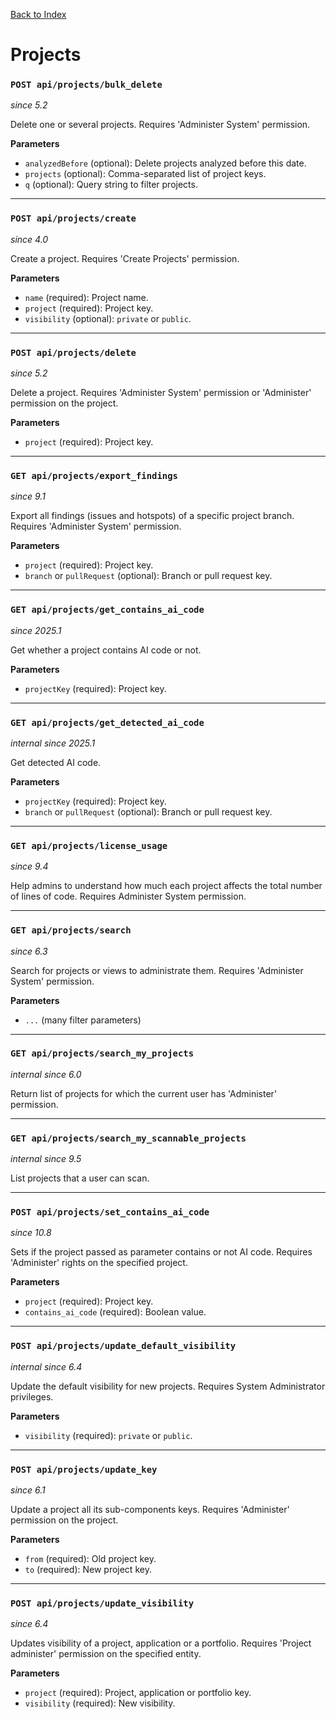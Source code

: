 [Back to Index](index.md)

# Projects

### `POST api/projects/bulk_delete`
*since 5.2*

Delete one or several projects. Requires 'Administer System' permission.

**Parameters**
- `analyzedBefore` (optional): Delete projects analyzed before this date.
- `projects` (optional): Comma-separated list of project keys.
- `q` (optional): Query string to filter projects.

---

### `POST api/projects/create`
*since 4.0*

Create a project. Requires 'Create Projects' permission.

**Parameters**
- `name` (required): Project name.
- `project` (required): Project key.
- `visibility` (optional): `private` or `public`.

---

### `POST api/projects/delete`
*since 5.2*

Delete a project. Requires 'Administer System' permission or 'Administer' permission on the project.

**Parameters**
- `project` (required): Project key.

---

### `GET api/projects/export_findings`
*since 9.1*

Export all findings (issues and hotspots) of a specific project branch. Requires 'Administer System' permission.

**Parameters**
- `project` (required): Project key.
- `branch` or `pullRequest` (optional): Branch or pull request key.

---

### `GET api/projects/get_contains_ai_code`
*since 2025.1*

Get whether a project contains AI code or not.

**Parameters**
- `projectKey` (required): Project key.

---

### `GET api/projects/get_detected_ai_code`
*internal since 2025.1*

Get detected AI code.

**Parameters**
- `projectKey` (required): Project key.
- `branch` or `pullRequest` (optional): Branch or pull request key.

---

### `GET api/projects/license_usage`
*since 9.4*

Help admins to understand how much each project affects the total number of lines of code. Requires Administer System permission.

---

### `GET api/projects/search`
*since 6.3*

Search for projects or views to administrate them. Requires 'Administer System' permission.

**Parameters**
- `...` (many filter parameters)

---

### `GET api/projects/search_my_projects`
*internal since 6.0*

Return list of projects for which the current user has 'Administer' permission.

---

### `GET api/projects/search_my_scannable_projects`
*internal since 9.5*

List projects that a user can scan.

---

### `POST api/projects/set_contains_ai_code`
*since 10.8*

Sets if the project passed as parameter contains or not AI code. Requires 'Administer' rights on the specified project.

**Parameters**
- `project` (required): Project key.
- `contains_ai_code` (required): Boolean value.

---

### `POST api/projects/update_default_visibility`
*internal since 6.4*

Update the default visibility for new projects. Requires System Administrator privileges.

**Parameters**
- `visibility` (required): `private` or `public`.

---

### `POST api/projects/update_key`
*since 6.1*

Update a project all its sub-components keys. Requires 'Administer' permission on the project.

**Parameters**
- `from` (required): Old project key.
- `to` (required): New project key.

---

### `POST api/projects/update_visibility`
*since 6.4*

Updates visibility of a project, application or a portfolio. Requires 'Project administer' permission on the specified entity.

**Parameters**
- `project` (required): Project, application or portfolio key.
- `visibility` (required): New visibility.
